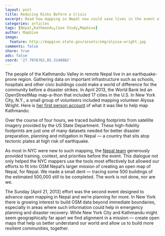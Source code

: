 ```yaml
---
layout: post
title: Reducing Risks Before a Crisis
excerpt: Read how mapping in Nepal now could save lives in the event of a future earthquake.
categories: articles
tags: [Nepal,Kathmandu,Case Study,MapGive]
author: MapGive
image:
  feature: http://mapgive.state.gov/assets/img/alyssa-wright.jpg
comments: false
share: true
ads: false
coord: '27.7076762,85.3148882'
---
```

<p>The people of the Kathmandu Valley in remote Nepal live in an earthquake-prone region. Gathering data on important infrastructure such as schools, hospitals and other civic buildings could make a world of difference for the community before a disaster strikes. In April 2013, the World Bank led an OpenStreetMap map-a-thon that included 17 cities in the U.S. In New York City, N.Y., a small group of volunteers included mapping volunteer Alyssa Wright. Here is <a href="http://kathmandulivinglabs.org/blog/crossing-boundaries-by-tracing-buildings-mapping-kathmandu-from-new-york-city/" target="_blank">her first person account</a> of what it was like to help map Kathmandu:</p>

<p>Over the course of four hours, we traced building footprints from satellite imagery provided by the US State Department. These high-fidelity footprints are just one of many datasets needed for better disaster preparation, planning and mitigation in Nepal — a country that sits atop tectonic plates at high risk of earthquake.</p>

<p>As most in NYC were new to such mapping, the <a href="http://kathmandulivinglabs.org/pages/details/about_us" target ="_blank">Nepal team</a> generously provided training, context, and priorities before the event. This dialogue not only helped the NYC mappers use the tools most effectively but allowed our efforts to fit into OSM Nepal’s larger mission of creating an open map of Nepal, for Nepal. We made a small dent — tracing some 500 buildings of the estimated 500,000 still to be completed. The work is not done, nor are we.</p>

<p>The Sunday [April 21, 2013] effort was the second event designed to advance open mapping in Nepal and we’re planning for more. In New York there is growing interest to build OSM data beyond immediate boundaries, especially in areas where such information could help in emergency planning and disaster recovery. While New York City and Kathmandu might seem geographically far apart we find alignment in a mission — create open maps that help us better understand our world and allow us to build more resilient communities, together.</p>
